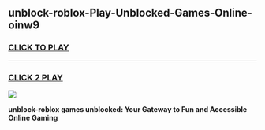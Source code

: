 
## unblock-roblox-Play-Unblocked-Games-Online-oinw9
<h3>
<a href="https://premium76.site?title=unblock-roblox&ref=25A">CLICK TO PLAY</a></h3>
<hr>

<h3>
<a href="https://premium76.site?title=unblock-roblox&ref=25A">CLICK 2 PLAY</a>
  
</h3>

<a href="https://premium76.site?title=unblock-roblox&ref=25A"><img src="https://clearcache.store/games.png"></a>


**unblock-roblox games unblocked: Your Gateway to Fun and Accessible Online Gaming**
